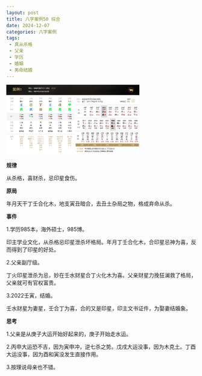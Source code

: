 ```yaml
---
layout: post
title: 八字案例50 综合
date: 2024-12-07
categories: 八字案例
tags: 
 - 真从杀格
 - 父亲
 - 学历
 - 婚姻
 - 男命结婚
---
```


<img src="/images/bazi-example/bazi-example-50.PNG" width="70%">

**规律**

从杀格，喜财杀，忌印星食伤。

**原局**

年月天干丁壬合化木，地支寅丑暗合，去丑土杂局之物，格成弃命从杀。

**事件**

1.学历985本，海外硕士，985博。

印主学业文化，从杀格忌印星泄杀坏格局。年月丁壬合化木，合印星忌神为喜，反而得到了印星的好处。
		
2.父亲副厅级。

丁火印星泄杀为忌，妙在壬水财星合丁火化木为喜。父亲财星力挽狂澜救了格局，父亲就可有官权富贵。
		
3.2022壬寅，结婚。

壬水财星为妻星，壬合丁为喜，合的又是印星，印主文书证件，为娶妻结婚象。

**思考**

1.父亲是从庚子大运开始好起来的，庚子开始走水运。

2.丙申大运恐不吉，因为寅申冲，逆七杀之势。戊戌大运没事，因为木克土。丁酉大运没事，因为酉和寅没发生直接作用。

3.按理说母亲也不错。
